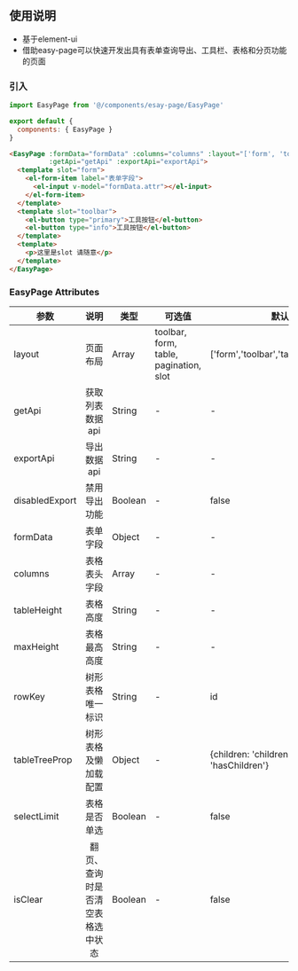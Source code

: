 ## 使用说明

- 基于element-ui
- 借助easy-page可以快速开发出具有表单查询导出、工具栏、表格和分页功能的页面

### 引入

``` js
import EasyPage from '@/components/esay-page/EasyPage'

export default {
  components: { EasyPage }
}
```

``` html
<EasyPage :formData="formData" :columns="columns" :layout="['form', 'toolbar', 'table', 'pagination', 'slot']"
          :getApi="getApi" :exportApi="exportApi">
  <template slot="form">
    <el-form-item label="表单字段">
      <el-input v-model="formData.attr"></el-input>
    </el-form-item>
  </template>
  <template slot="toolbar">
    <el-button type="primary">工具按钮</el-button>
    <el-button type="info">工具按钮</el-button>
  </template>
  <template>
    <p>这里是slot 请随意</p> 
  </template>
</EasyPage>
```

### EasyPage Attributes

| 参数 | 说明 | 类型 | 可选值 | 默认值 |
| ---- | :----: | ---- | ---- | ------ |
| layout | 页面布局 | Array | toolbar, form, table, pagination, slot | ['form','toolbar','table','pagination'] |
| getApi | 获取列表数据api | String | - | - |
| exportApi | 导出数据api | String | - | - |
| disabledExport | 禁用导出功能 | Boolean | - | false |
| formData | 表单字段 | Object | - | - |
| columns | 表格表头字段 | Array | - | - |
| tableHeight | 表格高度 | String | - | - |
| maxHeight | 表格最高高度 | String | - | - |
| rowKey | 树形表格唯一标识 | String | - | id |
| tableTreeProp | 树形表格及懒加载配置 | Object | - | {children: 'children', hasChildren: 'hasChildren'} |
| selectLimit | 表格是否单选 | Boolean | - | false |
| isClear | 翻页、查询时是否清空表格选中状态 | Boolean | - | false |
